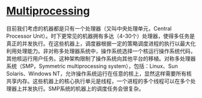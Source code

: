 # [Multiprocessing](http://www.tldp.org/LDP/LG/issue23/flower/multiproc.html)

目前我们考虑的机器都是只有一个处理器（又叫中央处理单元，Central Processor Unit）。时下更常见的机器拥有多达（4-30个）处理器，使得多任务是真正的并发执行。在这些机器上，调度器根据一定的策略调度进程的执行以最大化利用处理能力。非对称多处理器系统中，操作系统选择一个核运行操作系统代码，其他核运行用户任务。这种架构限制了操作系统向其他平台的移植。对称多处理器系统（SMP，Symmetric multiprocessing system），包括：Linux、Sun Solaris、Windows NT，允许操作系统运行在任意的核上，显然这样需要所有核共享内存。这些机器上的核心执行单元是线程，一个进程的多个线程可以在多个处理器上并发执行。SMP系统的机器上的调度任务会很复杂。